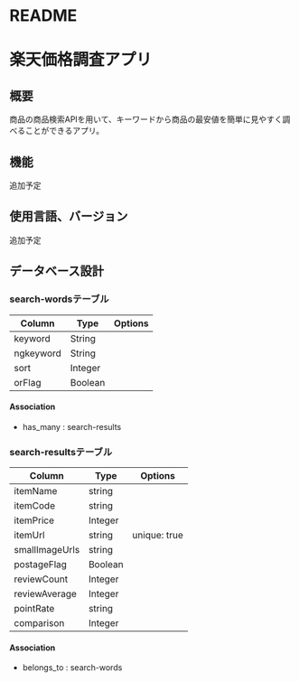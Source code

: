 # README

# 楽天価格調査アプリ

## 概要
 商品の商品検索APIを用いて、キーワードから商品の最安値を簡単に見やすく調べることができるアプリ。

## 機能
 追加予定

## 使用言語、バージョン
 追加予定

## データベース設計
### search-wordsテーブル

|Column|Type|Options|
|------|----|-------|
|keyword|String|
|ngkeyword|String|
|sort|Integer|
|orFlag|Boolean|

#### Association
- has_many : search-results

### search-resultsテーブル

|Column|Type|Options|
|------|----|-------|
|itemName|string|
|itemCode|string|
|itemPrice|Integer|
|itemUrl|string|unique: true|
|smallImageUrls|string|
|postageFlag|Boolean|
|reviewCount|Integer|
|reviewAverage|Integer|
|pointRate|string|
|comparison|Integer|

#### Association
- belongs_to : search-words